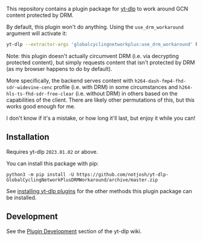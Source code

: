 This repository contains a plugin package for [yt-dlp](https://github.com/yt-dlp/yt-dlp#readme) to work around GCN content protected by DRM.

By default, this plugin won't do anything. Using the `use_drm_workaround` argument will activate it:

```sh
yt-dlp --extractor-args 'globalcyclingnetworkplus:use_drm_workaround' https://plus.globalcyclingnetwork.com/watch/...
```

Note: this plugin doesn't actually circumvent DRM (i.e. via decrypting protected content), but simply requests content that isn't protected by DRM (as my browser happens to do by default).

More specifically, the backend serves content with `h264-dash-fmp4-fhd-sdr-widevine-cenc` profile (i.e. with DRM) in some circumstances and `h264-hls-ts-fhd-sdr-free-clear` (i.e. without DRM) in others based on the capabilities of the client. There are likely other permutations of this, but this works good enough for me.

I don't know if it's a mistake, or how long it'll last, but enjoy it while you can!

## Installation

Requires yt-dlp `2023.01.02` or above.

You can install this package with pip:

```
python3 -m pip install -U https://github.com/notjosh/yt-dlp-GlobalCyclingNetworkPlusDRMWorkaround/archive/master.zip
```

See [installing yt-dlp plugins](https://github.com/yt-dlp/yt-dlp#installing-plugins) for the other methods this plugin package can be installed.

## Development

See the [Plugin Development](https://github.com/yt-dlp/yt-dlp/wiki/Plugin-Development) section of the yt-dlp wiki.
